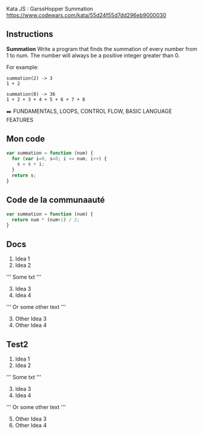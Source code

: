 Kata JS : GarssHopper Summation https://www.codewars.com/kata/55d24f55d7dd296eb9000030

## Instructions
**Summation**
Write a program that finds the summation of every number from 1 to num. The number will always be a positive integer greater than 0.

For example:
```
summation(2) -> 3
1 + 2

summation(8) -> 36
1 + 2 + 3 + 4 + 5 + 6 + 7 + 8
```
✒️ FUNDAMENTALS, LOOPS, CONTROL FLOW, BASIC LANGUAGE FEATURES

## Mon code
```js
var summation = function (num) {
  for (var i=0, s=0; i <= num; i++) {
    s = s + i;
  }
  return s;
}
```

## Code de la communaauté
```js
var summation = function (num) {
  return num * (num+1) / 2;
}
```

## Docs
1. Idea 1
2. Idea 2

''' Some txt '''

3. Idea 3
4. Idea 4

''' Or some other text '''

3. Other Idea 3
4. Other Idea 4 

## Test2
1) Idea 1
2) Idea 2

''' Some txt '''

3) Idea 3
4) Idea 4

''' Or some other text '''

5) Other Idea 3
6) Other Idea 4 
